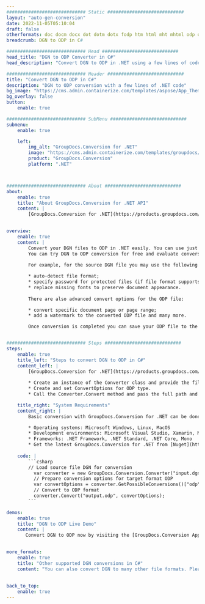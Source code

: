 ```yaml
---
############################# Static ############################
layout: "auto-gen-conversion"
date: 2022-11-05T05:10:04
draft: false
otherformats: doc docm docx dot dotm dotx fodp htm html mht mhtml odp odt otp pot potm potx pps ppsm ppsx ppt pptm pptx rtf
breadcrumb: DGN to ODP in C#

############################# Head ############################
head_title: "DGN to ODP Converter in C#"
head_description: "Convert DGN to ODP in .NET using a few lines of code. Use the GroupDocs Document Conversion API to convert over 160 file formats."

############################# Header ############################
title: "Convert DGN to ODP in C#"
description: "DGN to ODP conversion with a few lines of .NET code"
bg_image: "https://cms.admin.containerize.com/templates/aspose/App_Themes/V3/images/bg/header1.png"
bg_overlay: false
button:
    enable: true

############################# SubMenu ############################
submenu:
    enable: true

    left:
        img_alt: "GroupDocs.Conversion for .NET"
        image: "https://cms.admin.containerize.com/templates/groupdocs/images/product-logos/90x90-noborder/groupdocs-conversion-net.png"
        product: "GroupDocs.Conversion"
        platform: ".NET"



############################# About ############################
about:
    enable: true
    title: "About GroupDocs.Conversion for .NET API"
    content: |
        [GroupDocs.Conversion for .NET](https://products.groupdocs.com/conversion/net/) can be used to convert Microsoft Word, Excel, PowerPoint, PDF, Visio and other formats. GroupDocs.Conversion is a standalone API that is suitable for back-end and internal systems where high performance is required. It does not depend on any software such as Microsoft or Open Office.
    

overview:
    enable: true
    content: |
        Convert your DGN files to ODP in .NET easily. You can use just a couple of C# code lines in any platform of your choice like - Windows, Linux, macOS.
        You can try DGN to ODP conversion for free and evaluate conversion results quality.  Along with simple file conversion scenarios you can try more advanced options for loading source DGN file and for saving output ODP result. 
        
        For example, for the source DGN file you may use the following load options:

        * auto-detect file format;
        * specify password for protected files (if file format supports it);
        * replace missing fonts to preserve document appearance.
        
        There are also advanced convert options for the ODP file:

        * convert specific document page or page range;
        * add a watermark to the converted ODP file and many more.

        Once conversion is completed you can save your ODP file to the local file path or any third-party storage like FTP, Amazon S3, Google Drive, Dropbox etc. Please note - to convert DGN to ODP there is no need for any additional software installed - like MS Office, Open Office, Adobe Acrobat Reader etc.


############################# Steps ############################
steps:
    enable: true
    title_left: "Steps to convert DGN to ODP in C#"
    content_left: |
        [GroupDocs.Conversion for .NET](https://products.groupdocs.com/conversion/net/) makes it easy for developers to convert a DGN file to ODP with a few lines of code.
        
        * Create an instance of the Converter class and provide the file DGN with the full path
        * Create and set ConvertOptions for ODP type.
        * Call the Converter.Convert method and pass the full path and format (ODP) as a parameter

    title_right: "System Requirements"
    content_right: |
        Basic conversion with GroupDocs.Conversion for .NET can be done in just a few simple steps. Our APIs are supported on all major platforms and operating systems. Before executing the code below, make sure you have the following prerequisites installed on your system.

        * Operating systems: Microsoft Windows, Linux, MacOS
        * Development environments: Microsoft Visual Studio, Xamarin, MonoDevelop
        * Frameworks: .NET Framework, .NET Standard, .NET Core, Mono
        * Get the latest GroupDocs.Conversion for .NET from [Nuget](https://www.nuget.org/packages/groupdocs.conversion)
         
    code: |
        ```csharp    
        // Load source file DGN for conversion
          var converter = new GroupDocs.Conversion.Converter("input.dgn");
          // Prepare conversion options for target format ODP
          var convertOptions = converter.GetPossibleConversions()["odp"].ConvertOptions;
          // Convert to ODP format
          converter.Convert("output.odp", convertOptions);
        ```

demos:
    enable: true
    title: "DGN to ODP Live Demo"
    content: |
       Convert DGN to ODP now by visiting the [GroupDocs.Conversion App](https://products.groupdocs.app/conversion/family) website. Online demo has the following advantages
          

more_formats:
    enable: true
    title: "Other supported DGN conversions in C#"
    content: "You can also convert DGN to many other file formats. Please see the list below."
       
       
back_to_top:
    enable: true
---
```

